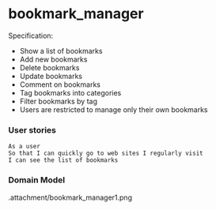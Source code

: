 # bookmark_manager

Specification:

- Show a list of bookmarks
- Add new bookmarks
- Delete bookmarks
- Update bookmarks
- Comment on bookmarks
- Tag bookmarks into categories
- Filter bookmarks by tag
- Users are restricted to manage only their own bookmarks

### User stories

```
As a user
So that I can quickly go to web sites I regularly visit
I can see the list of bookmarks

```

### Domain Model
.attachment/bookmark_manager1.png
